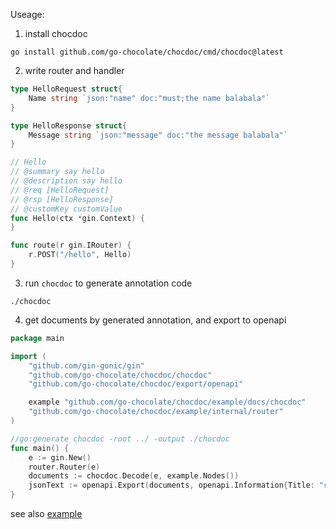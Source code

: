 Useage:

1. install chocdoc
```
go install github.com/go-chocolate/chocdoc/cmd/chocdoc@latest
```
2. write router and handler
```go
type HelloRequest struct{
	Name string `json:"name" doc:"must;the name balabala"`
}

type HelloResponse struct{
	Message string `json:"message" doc:"the message balabala"`
}

// Hello
// @summary say hello
// @description say hello
// @req [HelloRequest]
// @rsp [HelloResponse]
// @customKey customValue
func Hello(ctx *gin.Context) {
}

func route(r gin.IRouter) {
	r.POST("/hello", Hello)
}
```
3. run ```chocdoc``` to generate annotation code
```
./chocdoc
```
4. get documents by generated annotation, and export to openapi
```go
package main

import (
	"github.com/gin-gonic/gin"
	"github.com/go-chocolate/chocdoc/chocdoc"
	"github.com/go-chocolate/chocdoc/export/openapi"

	example "github.com/go-chocolate/chocdoc/example/docs/chocdoc"
	"github.com/go-chocolate/chocdoc/example/internal/router"
)

//go:generate chocdoc -root ../ -output ./chocdoc
func main() {
	e := gin.New()
	router.Router(e)
	documents := chocdoc.Decode(e, example.Nodes())
	jsonText := openapi.Export(documents, openapi.Information{Title: "chocdoc example", Version: "0.0.1"})
}

```

see also [example](./example)